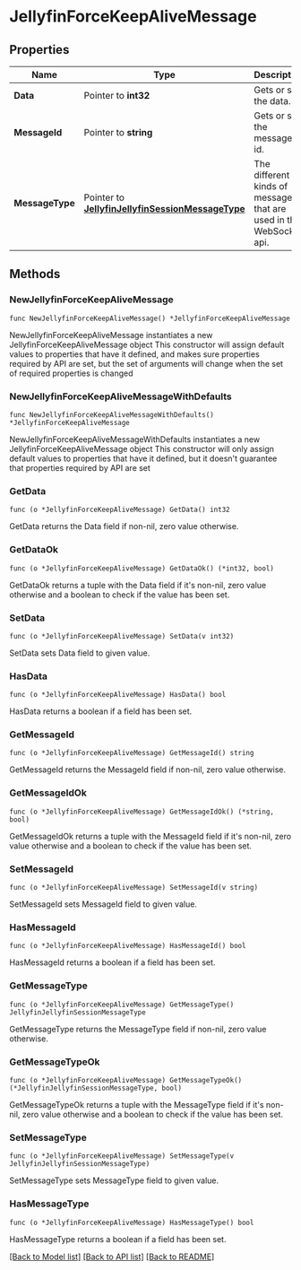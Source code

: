 # JellyfinForceKeepAliveMessage

## Properties

Name | Type | Description | Notes
------------ | ------------- | ------------- | -------------
**Data** | Pointer to **int32** | Gets or sets the data. | [optional] 
**MessageId** | Pointer to **string** | Gets or sets the message id. | [optional] 
**MessageType** | Pointer to [**JellyfinJellyfinSessionMessageType**](JellyfinSessionMessageType.md) | The different kinds of messages that are used in the WebSocket api. | [optional] [readonly] [default to FORCE_KEEP_ALIVE]

## Methods

### NewJellyfinForceKeepAliveMessage

`func NewJellyfinForceKeepAliveMessage() *JellyfinForceKeepAliveMessage`

NewJellyfinForceKeepAliveMessage instantiates a new JellyfinForceKeepAliveMessage object
This constructor will assign default values to properties that have it defined,
and makes sure properties required by API are set, but the set of arguments
will change when the set of required properties is changed

### NewJellyfinForceKeepAliveMessageWithDefaults

`func NewJellyfinForceKeepAliveMessageWithDefaults() *JellyfinForceKeepAliveMessage`

NewJellyfinForceKeepAliveMessageWithDefaults instantiates a new JellyfinForceKeepAliveMessage object
This constructor will only assign default values to properties that have it defined,
but it doesn't guarantee that properties required by API are set

### GetData

`func (o *JellyfinForceKeepAliveMessage) GetData() int32`

GetData returns the Data field if non-nil, zero value otherwise.

### GetDataOk

`func (o *JellyfinForceKeepAliveMessage) GetDataOk() (*int32, bool)`

GetDataOk returns a tuple with the Data field if it's non-nil, zero value otherwise
and a boolean to check if the value has been set.

### SetData

`func (o *JellyfinForceKeepAliveMessage) SetData(v int32)`

SetData sets Data field to given value.

### HasData

`func (o *JellyfinForceKeepAliveMessage) HasData() bool`

HasData returns a boolean if a field has been set.

### GetMessageId

`func (o *JellyfinForceKeepAliveMessage) GetMessageId() string`

GetMessageId returns the MessageId field if non-nil, zero value otherwise.

### GetMessageIdOk

`func (o *JellyfinForceKeepAliveMessage) GetMessageIdOk() (*string, bool)`

GetMessageIdOk returns a tuple with the MessageId field if it's non-nil, zero value otherwise
and a boolean to check if the value has been set.

### SetMessageId

`func (o *JellyfinForceKeepAliveMessage) SetMessageId(v string)`

SetMessageId sets MessageId field to given value.

### HasMessageId

`func (o *JellyfinForceKeepAliveMessage) HasMessageId() bool`

HasMessageId returns a boolean if a field has been set.

### GetMessageType

`func (o *JellyfinForceKeepAliveMessage) GetMessageType() JellyfinJellyfinSessionMessageType`

GetMessageType returns the MessageType field if non-nil, zero value otherwise.

### GetMessageTypeOk

`func (o *JellyfinForceKeepAliveMessage) GetMessageTypeOk() (*JellyfinJellyfinSessionMessageType, bool)`

GetMessageTypeOk returns a tuple with the MessageType field if it's non-nil, zero value otherwise
and a boolean to check if the value has been set.

### SetMessageType

`func (o *JellyfinForceKeepAliveMessage) SetMessageType(v JellyfinJellyfinSessionMessageType)`

SetMessageType sets MessageType field to given value.

### HasMessageType

`func (o *JellyfinForceKeepAliveMessage) HasMessageType() bool`

HasMessageType returns a boolean if a field has been set.


[[Back to Model list]](../README.md#documentation-for-models) [[Back to API list]](../README.md#documentation-for-api-endpoints) [[Back to README]](../README.md)


